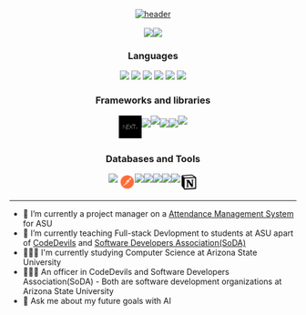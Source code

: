 <div align="center">

[![header](https://capsule-render.vercel.app/api?fontColor=FFB703&type=rect&color=023047&height=200&section=header&text=Hello,%20I'm%20David!%20🧑🏽‍💻&fontSize=50&animation=fadeIn)](https://github.com/SloppyFlipFlop?tab=repositories)

</div>

<div align="center" >
<div  style="display: inline-flex; align-items: center;">

<a href="https://github.com/anuraghazra/github-readme-stats">
  <img align="center" src="https://github-readme-stats.vercel.app/api?username=SloppyFlipFlop&count_private=true&layout=compact&show_icons=true&hide_border=true&theme=prussian&border_radius=15&width=325&line_height=20" />
</a>

<hl/>

<a href="https://github.com/anuraghazra/convoychat">
  <img align="center" src="https://github-readme-stats.vercel.app/api/top-langs/?username=SloppyFlipFlop&layout=compact&theme=prussian&&langs_count=6&hide_border=true&border_radius=15&" />
</a>

</div>
</div>

<!-- icons -->

<div align="center">

### Languages

<img src='https://cdn.jsdelivr.net/gh/devicons/devicon/icons/javascript/javascript-original.svg'  height="40"> <img src='https://cdn.jsdelivr.net/gh/devicons/devicon/icons/typescript
/typescript-original.svg' height="40"> <img src='https://cdn.jsdelivr.net/gh/devicons/devicon/icons/java/java-original-wordmark.svg' height="40">
<img src='https://cdn.jsdelivr.net/gh/devicons/devicon/icons/html5/html5-original-wordmark.svg' height="40">
<img src='https://cdn.jsdelivr.net/gh/devicons/devicon/icons/css3
/css3-original.svg' height="40">
<img src='https://cdn.jsdelivr.net/gh/devicons/devicon/icons/python/python-original-wordmark.svg' height="40">

</div>

<div align="center" >

### Frameworks and libraries

<div  style="display: inline-flex; align-items: center;">
  <img src='images/nextjs_logo.jpeg' height="40">
  <img src='https://cdn.jsdelivr.net/gh/devicons/devicon/icons/react/react-original.svg' height="30">
  <img src='https://cdn.jsdelivr.net/gh/devicons/devicon/icons/sass/sass-original.svg' height="40">
  <img src='https://cdn.jsdelivr.net/gh/devicons/devicon/icons/bootstrap/bootstrap-original.svg' height="30">
  <img src='https://cdn.jsdelivr.net/gh/devicons/devicon/icons/jquery/jquery-original.svg' height="30">
  <img src='https://cdn.jsdelivr.net/gh/devicons/devicon/icons/nodejs/nodejs-plain-wordmark.svg' height="40">
</div>
</div>

<!-- tools -->
<div align="center" >

### Databases and Tools

<div  style="display: inline-flex; align-items: center;">
  <img src='https://cdn.jsdelivr.net/gh/devicons/devicon/icons/mongodb
/mongodb-original.svg' height="30">
<img src='images/postman_logo.svg' height="30">
<img src='https://cdn.jsdelivr.net/gh/devicons/devicon/icons/git
/git-original.svg' height="30">
  <img src='https://cdn.jsdelivr.net/gh/devicons/devicon/icons/apple
/apple-original.svg' height="30">
  <img src='https://cdn.jsdelivr.net/gh/devicons/devicon/icons/vscode
/vscode-original.svg' height="30">
  <img src='https://cdn.jsdelivr.net/gh/devicons/devicon/icons/figma
/figma-original.svg' height="30">
  <img src='https://cdn.jsdelivr.net/gh/devicons/devicon/icons/matlab
/matlab-original.svg' height="30">
<img src='images/Notion_app_logo.png' height="30">

</div>
</div>

<hr/>

- 🔭 I’m currently a project manager on a [Attendance Management System](https://github.com/PNARDS/AMS) for ASU
- 🌱 I’m currently teaching Full-stack Devlopment to students at ASU apart of [CodeDevils](https://asu.campuslabs.com/engage/organization/codedevils) and [Software Developers Association(SoDA)](https://asu.campuslabs.com/engage/organization/soda)
- 👨🏼‍🎓 I'm currently studying Computer Science at Arizona State University
- 👨🏼‍💼 An officer in CodeDevils and Software Developers Association(SoDA) - Both are software development organizations at Arizona State University
- 💬 Ask me about my future goals with AI
